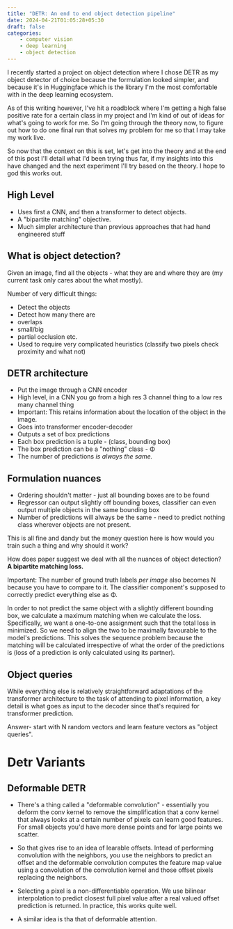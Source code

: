 ```yaml
---
title: "DETR: An end to end object detection pipeline"
date: 2024-04-21T01:05:28+05:30
draft: false
categories:
    - computer vision
    - deep learning
    - object detection
---
```


I recently started a project on object detection where I chose DETR as my object detector of choice
because the formulation looked simpler, and because it's in Huggingface which is the library
I'm the most comfortable with in the deep learning ecosystem.

As of this writing however, I've hit a roadblock where I'm getting a high false positive rate for a
certain class in my project and I'm kind of out of ideas for what's going to work for me. So I'm
going through the theory now, to figure out how to do one final run that solves my problem for me so
that I may take my work live.

So now that the context on this is set, let's get into the theory and at the end of this post I'll
detail what I'd been trying thus far, if my insights into this have changed and the next experiment
I'll try based on the theory. I hope to god this works out.


##  High Level

* Uses first a CNN, and then a transformer to detect objects.
* A "bipartite matching" objective.
* Much simpler architecture than previous approaches that had hand engineered stuff


## What is object detection?

Given an image, find all the objects - what they are and where they are (my current task only cares
about the what mostly).

Number of very difficult things:

* Detect the objects
* Detect how many there are
* overlaps
* small/big
* partial occlusion etc.
* Used to require very complicated heuristics (classify two pixels check proximity and what not)

## DETR architecture

* Put the image through a CNN encoder
* High level, in a CNN you go from a high res 3 channel thing to a low res many channel thing
* Important: This retains information about the location of the object in the image.
* Goes into transformer encoder-decoder
* Outputs a set of box predictions
* Each box prediction is a tuple - (class, bounding box)
* The box prediction can be a "nothing" class - &Phi;
* The number of predictions *is always the same.*


## Formulation nuances

* Ordering shouldn't matter - just all bounding boxes are to be found
* Regressor can output slightly off bounding boxes, classifier can even output multiple objects in the same bounding box
* Number of predictions will always be the same - need to predict nothing class wherever objects are not present.

This is all fine and dandy but the money question here is how would you train such a thing and why should it work?

How does paper suggest we deal with all the nuances of object detection? **A bipartite matching loss.**

Important: The number of ground truth labels *per image* also becomes N because you have to compare to it. The classifier component's supposed to correctly predict everything else as &Phi;.

In order to not predict the same object with a slightly different bounding box, we calculate a maximum matching when we calculate the loss. Specifically, we want a one-to-one assignment such that the total
loss in minimized. So we need to align the two to be maximally favourable to the model's predictions. This solves the sequence problem because the matching will be calculated irrespective of what the order of the predictions is (loss of a prediction is only calculated using its partner).

## Object queries

While everything else is relatively straightforward adaptations of the transformer architecture to the task
of attending to pixel information, a key detail is what goes as input to the decoder since that's required for transformer prediction.

Answer- start with N random vectors and learn feature vectors as "object queries".

# Detr Variants


## Deformable DETR

* There's a thing called a "deformable convolution" - essentially you deform the conv kernel to remove the simplification that a conv kernel that always looks at a certain number of pixels can learn good features. For small objects you'd have more dense points and for large points we scatter.

* So that gives rise to an idea of learable offsets. Intead of performing convolution with the neighbors, you use the neighbors to predict an offset and the deformable convolution computes the feature map value using a convolution of the convolution kernel and those offset pixels replacing the neighbors.

* Selecting a pixel is a non-differentiable operation. We use bilinear interpolation to predict closest full pixel value after a real valued offset prediction is returned. In practice, this works quite well.

* A similar idea is tha that of deformable attention.

